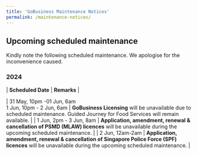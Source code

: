 ```yaml
---
title: 'GoBusiness Maintenance Notices'
permalink: /maintenance-notices/
---
```


## Upcoming scheduled maintenance

Kindly note the following scheduled maintenance. We apologise for the inconvenience caused.

### 2024 

| **Scheduled Date** | **Remarks** |  

     
| 31 May, 10pm -01 Jun, 6am<br>1 Jun, 10pm - 2 Jun, 6am | **GoBusiness Licensing** will be unavailable due to scheduled maintenance. Guided Journey for Food Services will remain available. | 
| 1 Jun, 2pm - 3 Jun, 8am | **Application, amendment, renewal & cancellation of PSMD (MLAW) licences** will be unavailable during the upcoming scheduled maintenance. |
| 2 Jun, 12am-2am | **Application, amendment, renewal & cancellation of Singapore Police Force (SPF) licences** will be unavailable during the upcoming scheduled maintenance. |


<script src="/jquery/jquery.min.js"></script> <script src="/jquery/resize-tables.js"></script>
